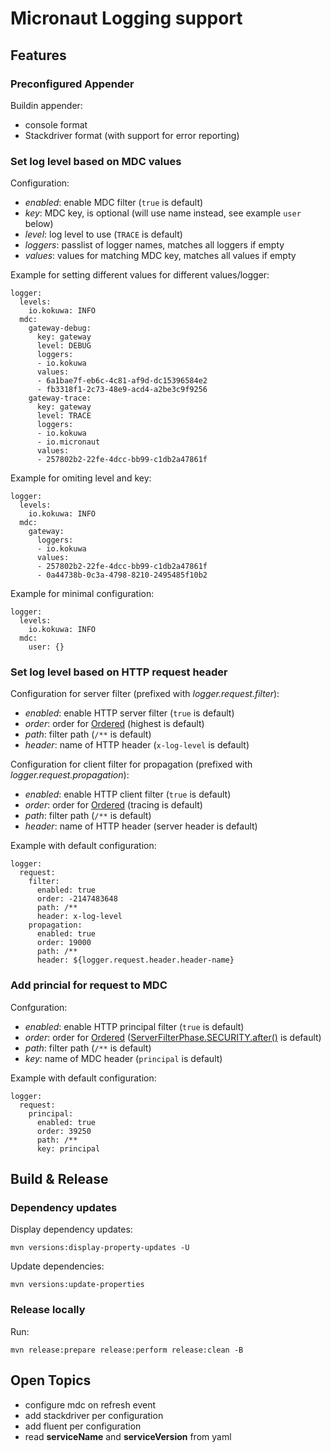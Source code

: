 # Micronaut Logging support

## Features

### Preconfigured Appender

Buildin appender:
 * console format
 * Stackdriver format (with support for error reporting)

### Set log level based on MDC values

Configuration:
 * *enabled*: enable MDC filter (`true` is default)
 * *key*: MDC key, is optional (will use name instead, see example `user` below)
 * *level*: log level to use (`TRACE` is default)
 * *loggers*: passlist of logger names, matches all loggers if empty
 * *values*: values for matching MDC key, matches all values if empty

Example for setting  different values for different values/logger:
```
logger:
  levels:
    io.kokuwa: INFO
  mdc:
    gateway-debug:
      key: gateway
      level: DEBUG
      loggers:
      - io.kokuwa
      values:
      - 6a1bae7f-eb6c-4c81-af9d-dc15396584e2
      - fb3318f1-2c73-48e9-acd4-a2be3c9f9256
    gateway-trace:
      key: gateway
      level: TRACE
      loggers:
      - io.kokuwa
      - io.micronaut
      values:
      - 257802b2-22fe-4dcc-bb99-c1db2a47861f
```

Example for omiting level and key:
```
logger:
  levels:
    io.kokuwa: INFO
  mdc:
    gateway:
      loggers:
      - io.kokuwa
      values:
      - 257802b2-22fe-4dcc-bb99-c1db2a47861f
      - 0a44738b-0c3a-4798-8210-2495485f10b2
```

Example for minimal configuration:
```
logger:
  levels:
    io.kokuwa: INFO
  mdc:
    user: {}
```

### Set log level based on HTTP request header

Configuration for server filter (prefixed with *logger.request.filter*):
 * *enabled*: enable HTTP server filter (`true` is default)
 * *order*: order for [Ordered](https://github.com/micronaut-projects/micronaut-core/blob/master/core/src/main/java/io/micronaut/core/order/Ordered.java) (highest is default)
 * *path*: filter path (`/**` is default)
 * *header*: name of HTTP header (`x-log-level` is default)
 
Configuration for client filter for propagation (prefixed with *logger.request.propagation*):
 * *enabled*: enable HTTP client filter (`true` is default)
 * *order*: order for [Ordered](https://github.com/micronaut-projects/micronaut-core/blob/master/core/src/main/java/io/micronaut/core/order/Ordered.java) (tracing is default)
 * *path*: filter path (`/**` is default)
 * *header*: name of HTTP header (server header is default)

Example with default configuration:
```
logger:
  request:
    filter:
      enabled: true
      order: -2147483648
      path: /**
      header: x-log-level
    propagation:
      enabled: true
      order: 19000
      path: /**
      header: ${logger.request.header.header-name}
```

### Add princial for request to MDC

Confguration:
 * *enabled*: enable HTTP principal filter (`true` is default)
 * *order*: order for [Ordered](https://github.com/micronaut-projects/micronaut-core/blob/master/core/src/main/java/io/micronaut/core/order/Ordered.java) ([ServerFilterPhase.SECURITY.after()](https://github.com/micronaut-projects/micronaut-core/blob/v2.0.1/http/src/main/java/io/micronaut/http/filter/ServerFilterPhase.java#L54) is default)
 * *path*: filter path (`/**` is default)
 * *key*: name of MDC header (`principal` is default)

Example with default configuration:
```
logger:
  request:
    principal:
      enabled: true
      order: 39250
      path: /**
      key: principal
```

## Build & Release

### Dependency updates

Display dependency updates:
```
mvn versions:display-property-updates -U
```

Update dependencies:
```
mvn versions:update-properties
```

### Release locally

Run:
```
mvn release:prepare release:perform release:clean -B
```

## Open Topics

 * configure mdc on refresh event
 * add stackdriver per configuration
 * add fluent per configuration
 * read **serviceName** and **serviceVersion** from yaml

